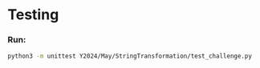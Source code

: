 # Testing

### Run:
```sh
python3 -m unittest Y2024/May/StringTransformation/test_challenge.py
```

